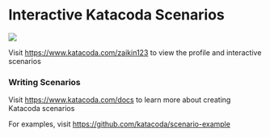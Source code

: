 # Interactive Katacoda Scenarios

[![](http://shields.katacoda.com/katacoda/zaikin123/count.svg)](https://www.katacoda.com/zaikin123 "Get your profile on Katacoda.com")

Visit https://www.katacoda.com/zaikin123 to view the profile and interactive scenarios

### Writing Scenarios
Visit https://www.katacoda.com/docs to learn more about creating Katacoda scenarios

For examples, visit https://github.com/katacoda/scenario-example
